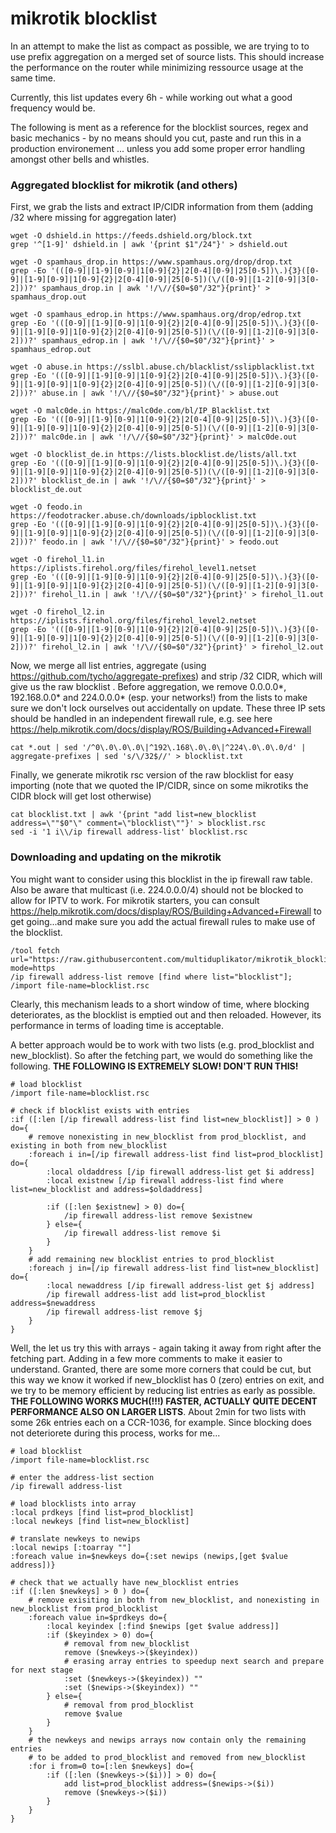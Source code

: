 # mikrotik blocklist
In an attempt to make the list as compact as possible, we are trying to to use prefix aggregation on a merged set of source lists.
This should increase the performance on the router while minimizing ressource usage at the same time.

Currently, this list updates every 6h - while working out what a good frequency would be.

The following is ment as a reference for the blocklist sources, regex and basic mechanics - by no means should you cut, paste and run this in a production environement ... unless you add some proper error handling amongst other bells and whistles. 

### Aggregated blocklist for mikrotik (and others)

First, we grab the lists and extract IP/CIDR information from them (adding /32 where missing for aggregation later)

```
wget -O dshield.in https://feeds.dshield.org/block.txt
grep '^[1-9]' dshield.in | awk '{print $1"/24"}' > dshield.out

wget -O spamhaus_drop.in https://www.spamhaus.org/drop/drop.txt
grep -Eo '(([0-9]|[1-9][0-9]|1[0-9]{2}|2[0-4][0-9]|25[0-5])\.){3}([0-9]|[1-9][0-9]|1[0-9]{2}|2[0-4][0-9]|25[0-5])(\/([0-9]|[1-2][0-9]|3[0-2]))?' spamhaus_drop.in | awk '!/\//{$0=$0"/32"}{print}' > spamhaus_drop.out

wget -O spamhaus_edrop.in https://www.spamhaus.org/drop/edrop.txt
grep -Eo '(([0-9]|[1-9][0-9]|1[0-9]{2}|2[0-4][0-9]|25[0-5])\.){3}([0-9]|[1-9][0-9]|1[0-9]{2}|2[0-4][0-9]|25[0-5])(\/([0-9]|[1-2][0-9]|3[0-2]))?' spamhaus_edrop.in | awk '!/\//{$0=$0"/32"}{print}' > spamhaus_edrop.out

wget -O abuse.in https://sslbl.abuse.ch/blacklist/sslipblacklist.txt
grep -Eo '(([0-9]|[1-9][0-9]|1[0-9]{2}|2[0-4][0-9]|25[0-5])\.){3}([0-9]|[1-9][0-9]|1[0-9]{2}|2[0-4][0-9]|25[0-5])(\/([0-9]|[1-2][0-9]|3[0-2]))?' abuse.in | awk '!/\//{$0=$0"/32"}{print}' > abuse.out

wget -O malc0de.in https://malc0de.com/bl/IP_Blacklist.txt
grep -Eo '(([0-9]|[1-9][0-9]|1[0-9]{2}|2[0-4][0-9]|25[0-5])\.){3}([0-9]|[1-9][0-9]|1[0-9]{2}|2[0-4][0-9]|25[0-5])(\/([0-9]|[1-2][0-9]|3[0-2]))?' malc0de.in | awk '!/\//{$0=$0"/32"}{print}' > malc0de.out

wget -O blocklist_de.in https://lists.blocklist.de/lists/all.txt
grep -Eo '(([0-9]|[1-9][0-9]|1[0-9]{2}|2[0-4][0-9]|25[0-5])\.){3}([0-9]|[1-9][0-9]|1[0-9]{2}|2[0-4][0-9]|25[0-5])(\/([0-9]|[1-2][0-9]|3[0-2]))?' blocklist_de.in | awk '!/\//{$0=$0"/32"}{print}' > blocklist_de.out

wget -O feodo.in https://feodotracker.abuse.ch/downloads/ipblocklist.txt
grep -Eo '(([0-9]|[1-9][0-9]|1[0-9]{2}|2[0-4][0-9]|25[0-5])\.){3}([0-9]|[1-9][0-9]|1[0-9]{2}|2[0-4][0-9]|25[0-5])(\/([0-9]|[1-2][0-9]|3[0-2]))?' feodo.in | awk '!/\//{$0=$0"/32"}{print}' > feodo.out

wget -O firehol_l1.in https://iplists.firehol.org/files/firehol_level1.netset
grep -Eo '(([0-9]|[1-9][0-9]|1[0-9]{2}|2[0-4][0-9]|25[0-5])\.){3}([0-9]|[1-9][0-9]|1[0-9]{2}|2[0-4][0-9]|25[0-5])(\/([0-9]|[1-2][0-9]|3[0-2]))?' firehol_l1.in | awk '!/\//{$0=$0"/32"}{print}' > firehol_l1.out

wget -O firehol_l2.in https://iplists.firehol.org/files/firehol_level2.netset
grep -Eo '(([0-9]|[1-9][0-9]|1[0-9]{2}|2[0-4][0-9]|25[0-5])\.){3}([0-9]|[1-9][0-9]|1[0-9]{2}|2[0-4][0-9]|25[0-5])(\/([0-9]|[1-2][0-9]|3[0-2]))?' firehol_l2.in | awk '!/\//{$0=$0"/32"}{print}' > firehol_l2.out
```

Now, we merge all list entries, aggregate (using https://github.com/tycho/aggregate-prefixes) and strip /32 CIDR, which will give us the raw blocklist .
Before aggregation, we remove 0.0.0.0*, 192.168.0.0* and 224.0.0.0* (esp. your networks!) from the lists to make sure we don't lock ourselves out accidentally on update.
These three IP sets should be handled in an independent firewall rule, e.g. see here https://help.mikrotik.com/docs/display/ROS/Building+Advanced+Firewall 

```
cat *.out | sed '/^0\.0\.0\.0\|^192\.168\.0\.0\|^224\.0\.0\.0/d' | aggregate-prefixes | sed 's/\/32$//' > blocklist.txt
```

Finally, we generate mikrotik rsc version of the raw blocklist for easy importing (note that we quoted the IP/CIDR, since on some mikrotiks the CIDR block will get lost otherwise)

```
cat blocklist.txt | awk '{print "add list=new_blocklist address=\""$0"\" comment=\"blocklist\""}' > blocklist.rsc
sed -i '1 i\\/ip firewall address-list' blocklist.rsc
```

### Downloading and updating on the mikrotik
You might want to consider using this blocklist in the ip firewall raw table. Also be aware that multicast (i.e. 224.0.0.0/4) should not be blocked to allow for IPTV to work.
For mikrotik starters, you can consult https://help.mikrotik.com/docs/display/ROS/Building+Advanced+Firewall to get going...and make sure you add the actual firewall rules to make use of the blocklist.

```
/tool fetch url="https://raw.githubusercontent.com/multiduplikator/mikrotik_blocklist/main/blocklist.rsc" mode=https
/ip firewall address-list remove [find where list="blocklist"]; /import file-name=blocklist.rsc
```

Clearly, this mechanism leads to a short window of time, where blocking deteriorates, as the blocklist is emptied out and then reloaded.
However, its performance in terms of loading time is acceptable.

A better approach would be to work with two lists (e.g. prod_blocklist and new_blocklist). So after the fetching part, we would do something like the following.
**THE FOLLOWING IS EXTREMELY SLOW! DON'T RUN THIS!**

```
# load blocklist
/import file-name=blocklist.rsc

# check if blocklist exists with entries
:if ([:len [/ip firewall address-list find list=new_blocklist]] > 0 ) do={
	# remove nonexisting in new_blocklist from prod_blocklist, and existing in both from new_blocklist
	:foreach i in=[/ip firewall address-list find list=prod_blocklist] do={
		:local oldaddress [/ip firewall address-list get $i address]
		:local existnew [/ip firewall address-list find where list=new_blocklist and address=$oldaddress]
	  
		:if ([:len $existnew] > 0) do={
			/ip firewall address-list remove $existnew
		} else={
			/ip firewall address-list remove $i
		}
	}
	# add remaining new blocklist entries to prod_blocklist
	:foreach j in=[/ip firewall address-list find list=new_blocklist] do={
		:local newaddress [/ip firewall address-list get $j address]
		/ip firewall address-list add list=prod_blocklist address=$newaddress
		/ip firewall address-list remove $j
	}
} 
```

Well, the let us try this with arrays - again taking it away from right after the fetching part. Adding in a few more comments to make it easier to understand. Granted, there are some more corners that could be cut, but this way we know it worked if new_blocklist has 0 (zero) entries on exit, and we try to be memory efficient by reducing list entries as early as possible. **THE FOLLOWING WORKS MUCH(!!!) FASTER, ACTUALLY QUITE DECENT PERFORMANCE ALSO ON LARGER LISTS**. About 2min for two lists with some 26k entries each on a CCR-1036, for example. Since blocking does not deteriorete during this process, works for me...

```
# load blocklist
/import file-name=blocklist.rsc

# enter the address-list section
/ip firewall address-list

# load blocklists into array
:local prdkeys [find list=prod_blocklist]
:local newkeys [find list=new_blocklist]

# translate newkeys to newips
:local newips [:toarray ""]
:foreach value in=$newkeys do={:set newips (newips,[get $value address])}

# check that we actually have new_blocklist entries
:if ([:len $newkeys] > 0 ) do={
	# remove exisiting in both from new_blocklist, and nonexisting in new_blocklist from prod_blocklist
	:foreach value in=$prdkeys do={
		:local keyindex [:find $newips [get $value address]]
		:if ($keyindex > 0) do={
			# removal from new_blocklist
			remove ($newkeys->($keyindex))
			# erasing array entries to speedup next search and prepare for next stage
			:set ($newkeys->($keyindex)) ""
			:set ($newips->($keyindex)) ""
		} else={
			# removal from prod_blocklist
			remove $value
		}
	}
	# the newkeys and newips arrays now contain only the remaining entries
	# to be added to prod_blocklist and removed from new_blocklist
	:for i from=0 to=[:len $newkeys] do={
		:if ([:len ($newkeys->($i))] > 0) do={
			add list=prod_blocklist address=($newips->($i))
			remove ($newkeys->($i))
		}
	}
}
